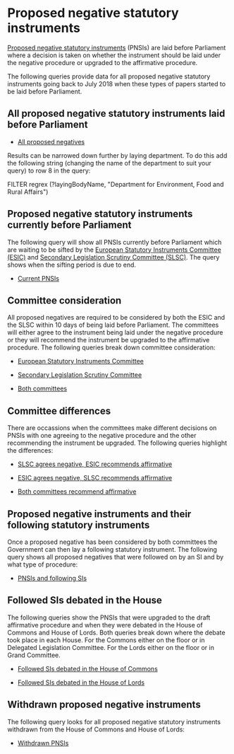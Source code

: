 # Proposed negative statutory instruments

[Proposed negative statutory instruments](https://ukparliament.github.io/ontologies/procedure/procedure-ontology.html) (PNSIs) are laid before Parliament where a decision is taken on whether the instrument should be laid under the negative procedure or upgraded to the affirmative procedure. 

The following queries provide data for all proposed negative statutory instruments going back to July 2018 when these types of papers started to be laid before Parliament. 

## All proposed negative statutory instruments laid before Parliament

* [All proposed negatives](https://api.parliament.uk/sparql#query=PREFIX+rdf%3A+%3Chttp%3A%2F%2Fwww.w3.org%2F1999%2F02%2F22-rdf-syntax-ns%23%3E%0APREFIX+rdfs%3A+%3Chttp%3A%2F%2Fwww.w3.org%2F2000%2F01%2Frdf-schema%23%3E%0APREFIX+%3A+%3Chttps%3A%2F%2Fid.parliament.uk%2Fschema%2F%3E%0ASELECT+*++WHERE+%7B%0A%0A++%3FproposedInstrument+%3Aname+%3Fname.%0A++%3FproposedInstrument+%3AlaidThingHasLaying%2F%3AlayingHasLayingBody%2F%3Aname+%3FlayingBodyName.%0A++%0A++%3FproposedInstrument+%3AworkPackagedThingHasWorkPackage+%3Fworkpackage.%0A++%3Fworkpackage+%3AworkPackageHasProcedure+%3Fprocedure.%0A+%0A++%3Fprocedure+%3Aname+%3FprocedureName.%0A++VALUES+%3FprocedureName+%7B%22Proposed+negative+statutory+instrument%22+%7D%0A+%0A%7D+%0AGROUP+BY+%3FproposedInstrument+%3Fname%09%3FlayingBodyName+%3Fworkpackage+%3Fprocedure+%3Fwithdrawn+%3FprocedureName+%3Fstatutoryinstrument&contentTypeConstruct=text%2Fturtle&contentTypeSelect=application%2Fsparql-results%2Bjson&endpoint=https%3A%2F%2Fapi.parliament.uk%2Fsparql&requestMethod=POST&tabTitle=Query+2&headers=%7B%7D&outputFormat=table)

Results can be narrowed down further by laying department. To do this add the following string (changing the name of the department to suit your query) to row 8 in the query:

FILTER regrex (?layingBodyName, "Department for Environment, Food and Rural Affairs") 

## Proposed negative statutory instruments currently before Parliament

The following query will show all PNSIs currently before Parliament which are waiting to be sifted by the [European Statutory Instruments Committee (ESIC)](https://www.parliament.uk/business/committees/committees-a-z/commons-select/european-statutory-instruments/) and [Secondary Legislation Scrutiny Committee (SLSC)](https://www.parliament.uk/business/committees/committees-a-z/lords-select/secondary-legislation-scrutiny-committee/). The query shows when the sifting period is due to end. 

* [Current PNSIs](https://api.parliament.uk/sparql#query=PREFIX+rdf%3A+%3Chttp%3A%2F%2Fwww.w3.org%2F1999%2F02%2F22-rdf-syntax-ns%23%3E%0APREFIX+rdfs%3A+%3Chttp%3A%2F%2Fwww.w3.org%2F2000%2F01%2Frdf-schema%23%3E%0APREFIX+%3A+%3Chttps%3A%2F%2Fid.parliament.uk%2Fschema%2F%3E%0ASELECT+*++WHERE+%7B%0A%0A++%3FproposedInstrument+%3Aname+%3Fname.%0A++%3FproposedInstrument+%3AlaidThingHasLaying%2F%3AlayingHasLayingBody%2F%3Aname+%3FlayingBodyName.%0A++%3FproposedInstrument+%3AlaidThingHasLaying%2F%3AlayingDate+%3FlaidDate.++%0A++%3FproposedInstrument+%3AworkPackagedThingHasWorkPackage+%3Fworkpackage.%0A++%3Fworkpackage+%3AworkPackageHasProcedure+%3Fprocedure.%0A+%0A++%3Fprocedure+%3Aname+%3FprocedureName.%0A++VALUES+%3FprocedureName+%7B%22Proposed+negative+statutory+instrument%22+%7D%0A++%0A+++%3Fworkpackage+%3AworkPackageHasBusinessItem+%3Fbusinessitem+.%0A++%3Fbusinessitem+%3AbusinessItemHasProcedureStep%2F%3Aname+%3FSiftingPeriodEnds%3B%0A+++++++++++++++++++++++++++++++++++++++++++++%3Adate+%3FbusinessitemDate.%0A++++++++++++++++++++++++++++++++++++++++++++%0A++FILTER+(%3FSiftingPeriodEnds+IN+(%22Committee+sifting+period+ends%22))%0A+++filter+not+exists+%7B%0A++%3Fworkpackage+%3AworkPackageHasBusinessItem%2F%3AbusinessItemHasProcedureStep%2F%3Aname+%3Fconcluded.%0A++VALUES+%3Fconcluded+%7B+%22Procedure+concluded+in+the+House+of+Commons+and+the+House+of+Lords%22%7D%0A%0A++%7D%0A+%0A%7D+%0AGROUP+BY+%3FproposedInstrument+%3Fname%09%3FlayingBodyName+%3FlaidDate+%3Fworkpackage+%3Fprocedure+%3FSiftingPeriodEnds+%3Fbusinessitem+%3FbusinessitemDate+%3Fconcluded+%3FprocedureName+&contentTypeConstruct=text%2Fturtle&contentTypeSelect=application%2Fsparql-results%2Bjson&endpoint=https%3A%2F%2Fapi.parliament.uk%2Fsparql&requestMethod=POST&tabTitle=Query+2&headers=%7B%7D&outputFormat=table) 

## Committee consideration

All proposed negatives are required to be considered by both the ESIC and the SLSC within 10 days of being laid before Parliament. The committees will either agree to the instrument being laid under the negative procedure or they will recommend the instrument be upgraded to the affirmative procedure. The following queries break down committee consideration:

* [European Statutory Instruments Committee](https://api.parliament.uk/sparql#query=PREFIX+rdf%3A+%3Chttp%3A%2F%2Fwww.w3.org%2F1999%2F02%2F22-rdf-syntax-ns%23%3E%0APREFIX+rdfs%3A+%3Chttp%3A%2F%2Fwww.w3.org%2F2000%2F01%2Frdf-schema%23%3E%0APREFIX+%3A+%3Chttps%3A%2F%2Fid.parliament.uk%2Fschema%2F%3E%0ASELECT+*++WHERE+%7B%0A%0A++%3FproposedInstrument+%3Aname+%3Fname.%0A++%3FproposedInstrument+%3AlaidThingHasLaying%2F%3AlayingHasLayingBody%2F%3Aname+%3FlayingBodyName.%0A++++%3FproposedInstrument+%3AlaidThingHasLaying%2F%3AlayingDate+%3FlaidDate.++%0A++%3FproposedInstrument+%3AworkPackagedThingHasWorkPackage+%3Fworkpackage.%0A+++%0A++%3Fworkpackage+%3AworkPackageHasBusinessItem+%3Fbusinessitem+.%0A++%3Fbusinessitem+%3AbusinessItemHasProcedureStep%2F%3Aname+%3FESIC%3B%0A+++++++++++++++++++++++++++++++++++++++++++++%3Adate+%3FbusinessitemDate%3B%0A+++++++++++++++++++++++++++++++++++++++++++++%3AbusinessItemHasBusinessItemWebLink+%3Flink.%0A++FILTER+(%3FESIC+IN+(%22The+European+Statutory+Instruments+Committee+(ESIC)+agreed+that+the+instrument+should+follow+the+negative+procedure%22%2C+%22The+European+Statutory+Instruments+Committee+(ESIC)+recommended+that+the+instrument+should+follow+the+affirmative+procedure%22))%0A%0A+%0A%7D+%0AGROUP+BY+%3FproposedInstrument+%3Fname+%3FlayingBodyName+%3FlaidDate+%3Fworkpackage+%3Fbusinessitem+%3FESIC+%3FbusinessitemDate+%3Flink&contentTypeConstruct=text%2Fturtle&contentTypeSelect=application%2Fsparql-results%2Bjson&endpoint=https%3A%2F%2Fapi.parliament.uk%2Fsparql&requestMethod=POST&tabTitle=PNSIs+-+ESIC+consideration&headers=%7B%7D&outputFormat=table)


* [Secondary Legislation Scrutiny Committee](https://api.parliament.uk/sparql#query=PREFIX+rdf%3A+%3Chttp%3A%2F%2Fwww.w3.org%2F1999%2F02%2F22-rdf-syntax-ns%23%3E%0APREFIX+rdfs%3A+%3Chttp%3A%2F%2Fwww.w3.org%2F2000%2F01%2Frdf-schema%23%3E%0APREFIX+%3A+%3Chttps%3A%2F%2Fid.parliament.uk%2Fschema%2F%3E%0ASELECT+*++WHERE+%7B%0A%0A++%3FproposedInstrument+%3Aname+%3Fname.%0A++%3FproposedInstrument+%3AlaidThingHasLaying%2F%3AlayingHasLayingBody%2F%3Aname+%3FlayingBodyName.%0A++++%3FproposedInstrument+%3AlaidThingHasLaying%2F%3AlayingDate+%3FlaidDate.++%0A++%3FproposedInstrument+%3AworkPackagedThingHasWorkPackage+%3Fworkpackage.%0A+++%0A++%3Fworkpackage+%3AworkPackageHasBusinessItem+%3Fbusinessitem+.%0A++%3Fbusinessitem+%3AbusinessItemHasProcedureStep%2F%3Aname+%3FSLSC%3B%0A+++++++++++++++++++++++++++++++++++++++++++++%3Adate+%3FbusinessitemDate%3B%0A+++++++++++++++++++++++++++++++++++++++++++++%3AbusinessItemHasBusinessItemWebLink+%3Flink.%0A++FILTER+(%3FSLSC+IN+(%22The+Secondary+Legislation+Scrutiny+Committee+(SLSC)+agreed+that+the+instrument+should+follow+the+negative+procedure%22%2C+%22The+Secondary+Legislation+Scrutiny+Committee+(SLSC)+recommended+that+the+instrument+should+follow+the+affirmative+procedure%22))%0A%0A+%0A%7D+%0AGROUP+BY+%3FproposedInstrument+%3Fname+%3FlayingBodyName+%3FlaidDate+%3Fworkpackage+%3Fbusinessitem+%3FSLSC+%3FbusinessitemDate+%3Flink&contentTypeConstruct=text%2Fturtle&contentTypeSelect=application%2Fsparql-results%2Bjson&endpoint=https%3A%2F%2Fapi.parliament.uk%2Fsparql&requestMethod=POST&tabTitle=PNSIs+-+SLSC+consideration&headers=%7B%7D&outputFormat=table)

* [Both committees](https://api.parliament.uk/sparql#query=PREFIX+rdf%3A+%3Chttp%3A%2F%2Fwww.w3.org%2F1999%2F02%2F22-rdf-syntax-ns%23%3E%0APREFIX+rdfs%3A+%3Chttp%3A%2F%2Fwww.w3.org%2F2000%2F01%2Frdf-schema%23%3E%0APREFIX+%3A+%3Chttps%3A%2F%2Fid.parliament.uk%2Fschema%2F%3E%0ASELECT+*++WHERE+%7B%0A%0A++%3FproposedInstrument+%3Aname+%3Fname.%0A++%3FproposedInstrument+%3AlaidThingHasLaying%2F%3AlayingHasLayingBody%2F%3Aname+%3FlayingBodyName.%0A++++%3FproposedInstrument+%3AlaidThingHasLaying%2F%3AlayingDate+%3FlaidDate.++%0A++%3FproposedInstrument+%3AworkPackagedThingHasWorkPackage+%3Fworkpackage.%0A+++%0A++%3Fworkpackage+%3AworkPackageHasBusinessItem%2F%3AbusinessItemHasProcedureStep%2F%3Aname+%3FESIC.%0A++FILTER+(%3FESIC+IN+(%22The+European+Statutory+Instruments+Committee+(ESIC)+agreed+that+the+instrument+should+follow+the+negative+procedure%22%2C+%22The+European+Statutory+Instruments+Committee+(ESIC)+recommended+that+the+instrument+should+follow+the+affirmative+procedure%22))%0A%3Fworkpackage+%3AworkPackageHasBusinessItem%2F+%3AbusinessItemHasProcedureStep%2F+%3Aname+%3FSLSC.%0A++FILTER++(%3FSLSC+IN+(%22The+Secondary+Legislation+Scrutiny+Committee+(SLSC)+recommended+that+the+instrument+should+follow+the+affirmative+procedure%22%2C+%22The+Secondary+Legislation+Scrutiny+Committee+(SLSC)+agreed+that+the+instrument+should+follow+the+negative+procedure%22))%0A++%0A+%0A%7D+%0AGROUP+BY+%3FproposedInstrument+%3Fname+%3FlayingBodyName+%3FlaidDate+%3Fworkpackage+%3FESIC+%3FSLSC+%3FSI+%3FSIname+%3FSIworkpackage+%3Fprocedure+%3FprocedureName&contentTypeConstruct=text%2Fturtle&contentTypeSelect=application%2Fsparql-results%2Bjson&endpoint=https%3A%2F%2Fapi.parliament.uk%2Fsparql&requestMethod=POST&tabTitle=PNSIs+-+Both+committees&headers=%7B%7D&outputFormat=table)

## Committee differences

There are occassions when the committees make different decisions on PNSIs with one agreeing to the negative procedure and the other recommending the instrument be upgraded. The following queries highlight the differences:

* [SLSC agrees negative, ESIC recommends affirmative](https://api.parliament.uk/sparql#query=PREFIX+rdf%3A+%3Chttp%3A%2F%2Fwww.w3.org%2F1999%2F02%2F22-rdf-syntax-ns%23%3E%0APREFIX+rdfs%3A+%3Chttp%3A%2F%2Fwww.w3.org%2F2000%2F01%2Frdf-schema%23%3E%0APREFIX+%3A+%3Chttps%3A%2F%2Fid.parliament.uk%2Fschema%2F%3E%0ASELECT+*++WHERE+%7B%0A%0A++%3FproposedInstrument+%3Aname+%3Fname.%0A++%3FproposedInstrument+%3AlaidThingHasLaying%2F%3AlayingHasLayingBody%2F%3Aname+%3FlayingBodyName.%0A++%3FproposedInstrument+%3AworkPackagedThingHasWorkPackage+%3Fworkpackage.%0A++++%0A++%3Fworkpackage+%3AworkPackageHasBusinessItem%2F%3AbusinessItemHasProcedureStep%2F%3Aname+%3FSLSC.%0A++VALUES+%3FSLSC+%7B+%22The+Secondary+Legislation+Scrutiny+Committee+(SLSC)+agreed+that+the+instrument+should+follow+the+negative+procedure%22%7D%0A%3Fworkpackage+%3AworkPackageHasBusinessItem%2F+%3AbusinessItemHasProcedureStep%2F+%3Aname+%3FESIC.%0A++VALUES+%3FESIC+%7B+%22The+European+Statutory+Instruments+Committee+(ESIC)+recommended+that+the+instrument+should+follow+the+affirmative+procedure%22%7D%0A++%0A++%0A%0A%7D+%0AGROUP+BY+%3FproposedInstrument+%3Fname+%3FlayingBodyName+%3Fworkpackage+%3FESIC+%3FSLSC+%3FSI+%3FSIname+%3FSIworkpackage+%3Fprocedure+%3FprocedureName%0A&contentTypeConstruct=text%2Fturtle&contentTypeSelect=application%2Fsparql-results%2Bjson&endpoint=https%3A%2F%2Fapi.parliament.uk%2Fsparql&requestMethod=POST&tabTitle=PNSIs+-+SLSC+neg%2C+ESIC+affirm&headers=%7B%7D&outputFormat=table)

* [ESIC agrees negative, SLSC recommends affirmative](https://api.parliament.uk/sparql#query=PREFIX+rdf%3A+%3Chttp%3A%2F%2Fwww.w3.org%2F1999%2F02%2F22-rdf-syntax-ns%23%3E%0APREFIX+rdfs%3A+%3Chttp%3A%2F%2Fwww.w3.org%2F2000%2F01%2Frdf-schema%23%3E%0APREFIX+%3A+%3Chttps%3A%2F%2Fid.parliament.uk%2Fschema%2F%3E%0ASELECT+*++WHERE+%7B%0A%0A++%3FproposedInstrument+%3Aname+%3Fname.%0A++%3FproposedInstrument+%3AlaidThingHasLaying%2F%3AlayingHasLayingBody%2F%3Aname+%3FlayingBodyName.%0A++%3FproposedInstrument+%3AworkPackagedThingHasWorkPackage+%3Fworkpackage.%0A++++%0A++%3Fworkpackage+%3AworkPackageHasBusinessItem%2F%3AbusinessItemHasProcedureStep%2F%3Aname+%3FSLSC.%0A++VALUES+%3FSLSC+%7B+%22The+Secondary+Legislation+Scrutiny+Committee+(SLSC)+recommended+that+the+instrument+should+follow+the+affirmative+procedure%22%7D%0A%3Fworkpackage+%3AworkPackageHasBusinessItem%2F+%3AbusinessItemHasProcedureStep%2F+%3Aname+%3FESIC.%0A++VALUES+%3FESIC+%7B+%22The+European+Statutory+Instruments+Committee+(ESIC)+agreed+that+the+instrument+should+follow+the+negative+procedure%22%7D%0A++%0A++%0A%0A%7D+%0AGROUP+BY+%3FproposedInstrument+%3Fname+%3FlayingBodyName+%3Fworkpackage+%3FESIC+%3FSLSC+%3FSI+%3FSIname+%3FSIworkpackage+%3Fprocedure+%3FprocedureName%0A&contentTypeConstruct=text%2Fturtle&contentTypeSelect=application%2Fsparql-results%2Bjson&endpoint=https%3A%2F%2Fapi.parliament.uk%2Fsparql&requestMethod=POST&tabTitle=PNSIs+-+SLSC+neg%2C+ESIC+affirm&headers=%7B%7D&outputFormat=table)

* [Both committees recommend affirmative](https://api.parliament.uk/sparql#query=PREFIX+rdf%3A+%3Chttp%3A%2F%2Fwww.w3.org%2F1999%2F02%2F22-rdf-syntax-ns%23%3E%0APREFIX+rdfs%3A+%3Chttp%3A%2F%2Fwww.w3.org%2F2000%2F01%2Frdf-schema%23%3E%0APREFIX+%3A+%3Chttps%3A%2F%2Fid.parliament.uk%2Fschema%2F%3E%0ASELECT+*++WHERE+%7B%0A%0A++%3FproposedInstrument+%3Aname+%3Fname.%0A++%3FproposedInstrument+%3AlaidThingHasLaying%2F%3AlayingHasLayingBody%2F%3Aname+%3FlayingBodyName.%0A++%3FproposedInstrument+%3AworkPackagedThingHasWorkPackage+%3Fworkpackage.%0A++%3Fworkpackage+%3AworkPackageHasProcedure+%3Fprocedure.%0A++%0A++%3Fworkpackage+%3AworkPackageHasBusinessItem%2F%3AbusinessItemHasProcedureStep%2F%3Aname+%3FESIC.%0A+VALUES+%3FESIC+%7B+%22The+European+Statutory+Instruments+Committee+(ESIC)+recommended+that+the+instrument+should+follow+the+affirmative+procedure%22%7D%0A%3Fworkpackage+%3AworkPackageHasBusinessItem%2F+%3AbusinessItemHasProcedureStep%2F+%3Aname+%3FSLSC.%0A++VALUES+%3FSLSC+%7B+%22The+Secondary+Legislation+Scrutiny+Committee+(SLSC)+recommended+that+the+instrument+should+follow+the+affirmative+procedure%22%7D%0A++%0A++%3Fprocedure+%3Aname+%3FprocedureName.%0A++VALUES+%3FprocedureName+%7B%22Proposed+negative+statutory+instrument%22+%7D%0A+%0A%7D+%0AGROUP+BY+%3FproposedInstrument+%3Fname%09%3FlayingBodyName+%3Fworkpackage+%3Fprocedure+%3FESIC+%3FSLSC+%3FprocedureName+&contentTypeConstruct=text%2Fturtle&contentTypeSelect=application%2Fsparql-results%2Bjson&endpoint=https%3A%2F%2Fapi.parliament.uk%2Fsparql&requestMethod=POST&tabTitle=SLSC%2FESIC+both+recommend+affirmative&headers=%7B%7D&outputFormat=table) 

## Proposed negative instruments and their following statutory instruments

Once a proposed negative has been considered by both committees the Government can then lay a following statutory instrument. The following query shows all proposed negatives that were followed on by an SI and by what type of procedure:

* [PNSIs and following SIs](https://api.parliament.uk/sparql#query=PREFIX+rdf%3A+%3Chttp%3A%2F%2Fwww.w3.org%2F1999%2F02%2F22-rdf-syntax-ns%23%3E%0APREFIX+rdfs%3A+%3Chttp%3A%2F%2Fwww.w3.org%2F2000%2F01%2Frdf-schema%23%3E%0APREFIX+%3A+%3Chttps%3A%2F%2Fid.parliament.uk%2Fschema%2F%3E%0ASELECT+*++WHERE+%7B%0A%0A++%3FproposedInstrument+%3Aname+%3Fname.%0A++%3FproposedInstrument+%3AlaidThingHasLaying%2F%3AlayingHasLayingBody%2F%3Aname+%3FlayingBodyName.%0A++++%3FproposedInstrument+%3AproposedNegativeStatutoryInstrumentPaperPrecedesStatutoryInstrumentPaper+%3Fsi.%0A+++%3Fsi+%3AworkPackagedThingHasWorkPackage+%3Fworkpackage.%0A++%3Fsi+%3Aname+%3FSIname.%0A++%3Fworkpackage+%3AworkPackageHasProcedure+%3Fprocedure.%0A++%3Fprocedure+%3Aname+%3FprocedureName.%0A++%0A%7D+%0AGROUP+BY+%3FproposedInstrument+%3Fname+%3FlayingBodyName+%3Fsi+%3FSIname+%3Fworkpackage+%3Fprocedure+%3FprocedureName+&contentTypeConstruct=text%2Fturtle&contentTypeSelect=application%2Fsparql-results%2Bjson&endpoint=https%3A%2F%2Fapi.parliament.uk%2Fsparql&requestMethod=POST&tabTitle=PNSIs+with+followed+SIs&headers=%7B%7D&outputFormat=table) 

## Followed SIs debated in the House 

The following queries show the PNSIs that were upgraded to the draft affirmative procedure and when they were debated in the House of Commons and House of Lords. Both queries break down where the debate took place in each House. For the Commons either on the floor or in Delegated Legislation Committee. For the Lords either on the floor or in Grand Committee.

* [Followed SIs debated in the House of Commons](https://api.parliament.uk/sparql#query=PREFIX+rdfs%3A+%3Chttp%3A%2F%2Fwww.w3.org%2F2000%2F01%2Frdf-schema%23%3E%0APREFIX+%3A+%3Chttps%3A%2F%2Fid.parliament.uk%2Fschema%2F%3E%0APREFIX+id%3A+%3Chttps%3A%2F%2Fid.parliament.uk%2F%3E%0Aselect+%3FSI+%3FSIname+%3FworkPackage+%3FPNSI+%3Fproc+%3FDLC+%3Fdate+%3FCommonsChamber+%3Fdate1+where+%7B%0A+%3FSI+a+%3AStatutoryInstrumentPaper+.++%0A+++++%3FSI+rdfs%3Alabel+%3FSIname+.%0A++++++%3FSI+%3AstatutoryInstrumentPaperFollowsProposedNegativeStatutoryInstrumentPaper+%3FPNSI.%0A%09%3FSI+%3AworkPackagedThingHasWorkPackage+%3FworkPackage+.%0A++%09%3FworkPackage+%3AworkPackageHasProcedure%2Frdfs%3Alabel+%3Fproc%0A++FILTER(%3Fproc+IN+(%22Draft+affirmative%22))%0AOPTIONAL+%7B%3FworkPackage+%3AworkPackageHasBusinessItem+%3FDLC.%0A++++%3FDLC+%3AbusinessItemDate+%3Fdate.%0A++++%3FDLC+%3AbusinessItemHasProcedureStep+id%3AFLHAXypO%7D++%0AOPTIONAL+%7B%3FworkPackage+%3AworkPackageHasBusinessItem+%3FCommonsChamber.%0A++++%3FCommonsChamber+%3AbusinessItemDate+%3Fdate1.%0A++++%3FCommonsChamber+%3AbusinessItemHasProcedureStep+id%3AADYK7qyp%7D%0A++MINUS+%7B%3FworkPackage+%3AworkPackageHasBusinessItem+%2F%3AbusinessItemHasProcedureStep+id%3ALkpqQD8q%7D%0A%0A%7D%0A&contentTypeConstruct=text%2Fturtle&contentTypeSelect=application%2Fsparql-results%2Bjson&endpoint=https%3A%2F%2Fapi.parliament.uk%2Fsparql&requestMethod=POST&tabTitle=PNSIs+upgraded+and+debated%3F+Needs+amending&headers=%7B%7D&outputFormat=table)

* [Followed SIs debated in the House of Lords](https://api.parliament.uk/sparql#query=PREFIX+rdfs%3A+%3Chttp%3A%2F%2Fwww.w3.org%2F2000%2F01%2Frdf-schema%23%3E%0APREFIX+%3A+%3Chttps%3A%2F%2Fid.parliament.uk%2Fschema%2F%3E%0APREFIX+id%3A+%3Chttps%3A%2F%2Fid.parliament.uk%2F%3E%0Aselect+%3FSI+%3FSIname+%3FworkPackage+%3FPNSI+%3Fproc+%3FGC+%3Fdate+%3FLordsChamber+%3Fdate1+where+%7B%0A+%3FSI+a+%3AStatutoryInstrumentPaper+.++%0A+++++%3FSI+rdfs%3Alabel+%3FSIname+.%0A++++++%3FSI+%3AstatutoryInstrumentPaperFollowsProposedNegativeStatutoryInstrumentPaper+%3FPNSI.%0A%09%3FSI+%3AworkPackagedThingHasWorkPackage+%3FworkPackage+.%0A++%09%3FworkPackage+%3AworkPackageHasProcedure%2Frdfs%3Alabel+%3Fproc%0A++FILTER(%3Fproc+IN+(%22Draft+affirmative%22))%0AOPTIONAL+%7B%3FworkPackage+%3AworkPackageHasBusinessItem+%3FGC.%0A++++%3FGC+%3AbusinessItemDate+%3Fdate.%0A++++%3FGC+%3AbusinessItemHasProcedureStep+id%3At6rhEBNk%7D++%0AOPTIONAL+%7B%3FworkPackage+%3AworkPackageHasBusinessItem+%3FLordsChamber.%0A++++%3FLordsChamber+%3AbusinessItemDate+%3Fdate1.%0A++++%3FLordsChamber+%3AbusinessItemHasProcedureStep+id%3AvOCSRhjw%7D%0A++MINUS+%7B%3FworkPackage+%3AworkPackageHasBusinessItem+%2F%3AbusinessItemHasProcedureStep+id%3ALkpqQD8q%7D%0A%0A%7D%0A&contentTypeConstruct=text%2Fturtle&contentTypeSelect=application%2Fsparql-results%2Bjson&endpoint=https%3A%2F%2Fapi.parliament.uk%2Fsparql&requestMethod=POST&tabTitle=PNSIs+upgraded+and+debated%3F+Needs+amending&headers=%7B%7D&outputFormat=table)

## Withdrawn proposed negative instruments

The following query looks for all proposed negative statutory instruments withdrawn from the House of Commons and House of Lords:

* [Withdrawn PNSIs](https://api.parliament.uk/sparql#query=PREFIX+rdf%3A+%3Chttp%3A%2F%2Fwww.w3.org%2F1999%2F02%2F22-rdf-syntax-ns%23%3E%0APREFIX+rdfs%3A+%3Chttp%3A%2F%2Fwww.w3.org%2F2000%2F01%2Frdf-schema%23%3E%0APREFIX+%3A+%3Chttps%3A%2F%2Fid.parliament.uk%2Fschema%2F%3E%0ASELECT+*++WHERE+%7B%0A%0A++%3FproposedInstrument+%3Aname+%3Fname.%0A++%3FproposedInstrument+%3AlaidThingHasLaying%2F%3AlayingHasLayingBody%2F%3Aname+%3FlayingBodyName.%0A++%3FproposedInstrument+%3AworkPackagedThingHasWorkPackage+%3Fworkpackage.%0A+++++%3Fworkpackage+%3AworkPackageHasBusinessItem+%3Fbusinessitem.%0A++++++++++++++++++++++++++++++++++++%3Fbusinessitem+%3AbusinessItemHasProcedureStep%2F%3Aname+%3Fwithdrawn%3B%0A+++++++++++++++++++++++++++++++++++++++++++++%3Adate+%3FbusinessitemDate.%0A+++++++++++++++++++++++++++++++++++++++++++++++++++++++++++++++++++++++++++%0A++FILTER+(%3Fwithdrawn+IN+(+%22Proposed+negative+statutory+instrument+withdrawn+from+the+House+of+Commons%22))%0A%0A%7D++%0A++GROUP+BY+%3FproposedInstrument+%3Fname+%3FlayingBodyName+%3Fworkpackage+%3Fbusinessitem+%3Fwithdrawn+%3FbusinessitemDate&contentTypeConstruct=text%2Fturtle&contentTypeSelect=application%2Fsparql-results%2Bjson&endpoint=https%3A%2F%2Fapi.parliament.uk%2Fsparql&requestMethod=POST&tabTitle=Withdrawn+PNSIs&headers=%7B%7D&outputFormat=table)
